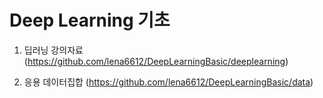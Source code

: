 # Deep Learning 기초

1. 딥러닝 강의자료 (https://github.com/lena6612/DeepLearningBasic/deeplearning)

2. 응용 데이터집합 (https://github.com/lena6612/DeepLearningBasic/data)
